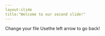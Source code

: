 ```yaml
---
layout:slide
title:"Welcome to our second slide!"
---
```

Change your file
Usethe left arrow to go back!
